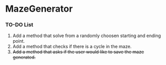 # MazeGenerator

### TO-DO List

1. Add a method that solve from a randomly choosen starting and ending point.
2. Add a method that checks if there is a cycle in the maze.
3. ~~Add a method that asks if the user would like to save the maze generated.~~
